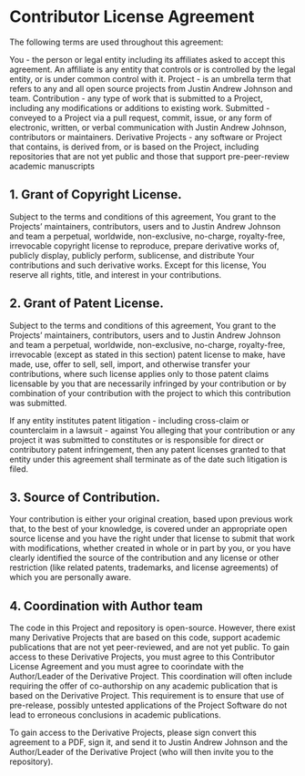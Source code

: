 # Contributor License Agreement

The following terms are used throughout this agreement:

You - the person or legal entity including its affiliates asked to accept this agreement. An affiliate is any entity that controls or is controlled by the legal entity, or is under common control with it.
Project - is an umbrella term that refers to any and all open source projects from Justin Andrew Johnson and team.
Contribution - any type of work that is submitted to a Project, including any modifications or additions to existing work.
Submitted - conveyed to a Project via a pull request, commit, issue, or any form of electronic, written, or verbal communication with Justin Andrew Johnson, contributors or maintainers.
Derivative Projects - any software or Project  that contains, is derived from, or is based on the Project, including repositories that are not yet public and those that support pre-peer-review academic manuscripts


## 1. Grant of Copyright License.
Subject to the terms and conditions of this agreement, You grant to the Projects’ maintainers, contributors, users and to Justin Andrew Johnson and team a perpetual, worldwide, non-exclusive, no-charge, royalty-free, irrevocable copyright license to reproduce, prepare derivative works of, publicly display, publicly perform, sublicense, and distribute Your contributions and such derivative works. Except for this license, You reserve all rights, title, and interest in your contributions.

## 2. Grant of Patent License.
Subject to the terms and conditions of this agreement, You grant to the Projects’ maintainers, contributors, users and to Justin Andrew Johnson and team a perpetual, worldwide, non-exclusive, no-charge, royalty-free, irrevocable (except as stated in this section) patent license to make, have made, use, offer to sell, sell, import, and otherwise transfer your contributions, where such license applies only to those patent claims licensable by you that are necessarily infringed by your contribution or by combination of your contribution with the project to which this contribution was submitted.

If any entity institutes patent litigation - including cross-claim or counterclaim in a lawsuit - against You alleging that your contribution or any project it was submitted to constitutes or is responsible for direct or contributory patent infringement, then any patent licenses granted to that entity under this agreement shall terminate as of the date such litigation is filed.

## 3. Source of Contribution.
Your contribution is either your original creation, based upon previous work that, to the best of your knowledge, is covered under an appropriate open source license and you have the right under that license to submit that work with modifications, whether created in whole or in part by you, or you have clearly identified the source of the contribution and any license or other restriction (like related patents, trademarks, and license agreements) of which you are personally aware.

## 4. Coordination with Author team
The code in this Project and repository is open-source. However, there exist many Derivative Projects that are based on this code, support academic publications that are not yet peer-reviewed, and are not yet public. To gain access to these Derivative Projects, you must agree to this Contributor License Agreement and you must agree to coorindate with the Author/Leader of the Derivative Project. This coordination will often include requiring the offer of co-authorship on any academic publication that is based on the Derivative Project. This requirement is to ensure that use of pre-release, possibly untested applications of the Project Software do not lead to erroneous conclusions in academic publications. 

To gain access to the Derivative Projects, please sign convert this agreement to a PDF, sign it, and send it to Justin Andrew Johnson and the Author/Leader of the Derivative Project (who will then invite you to the repository).
